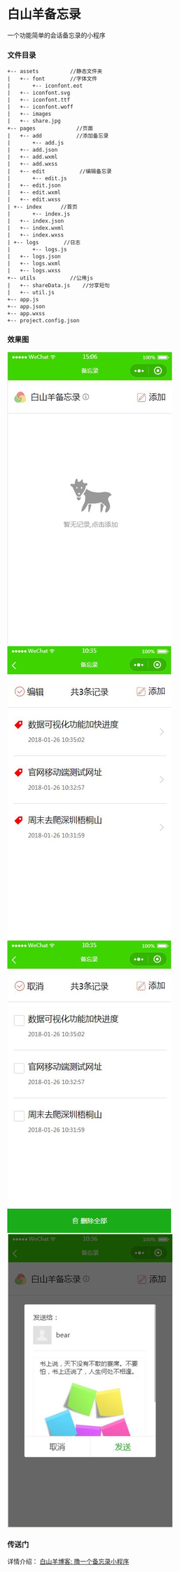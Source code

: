 # 白山羊备忘录
一个功能简单的会话备忘录的小程序
### 文件目录

    +-- assets          //静态文件夹
    |   +-- font        //字体文件
    |   	+-- iconfont.eot
    |	+-- iconfont.svg
    |	+-- iconfont.ttf
    |	+-- iconfont.woff  
    |   +-- images
    |	+-- share.jpg
    +-- pages		      //页面
    |   +-- add		      //添加备忘录
    |       +-- add.js
    |	+-- add.json 
    |	+-- add.wxml
    |	+-- add.wxss
    |   +-- edit		   //编辑备忘录
    |       +-- edit.js
    |	+-- edit.json 
    |	+-- edit.wxml
    |	+-- edit.wxss
    | +-- index	     //首页
    |       +-- index.js
    |	+-- index.json 
    |	+-- index.wxml
    |	+-- index.wxss
    | +-- logs		  //日志
    |       +-- logs.js
    |	+-- logs.json 
    |	+-- logs.wxml
    |	+-- logs.wxss
    +-- utils		    //公用js
    |   +-- shareData.js    //分享短句
    |   +-- util.js
    +-- app.js
    +-- app.json
    +-- app.wxss
    +-- project.config.json
  
 ### 效果图
 ![白山羊备忘录](https://raw.githubusercontent.com/WGinit/Assets/master/images/memo/1.jpg "白山羊备忘录") ![白山羊备忘录](https://raw.githubusercontent.com/WGinit/Assets/master/images/memo/2.jpg "白山羊备忘录") ![白山羊备忘录](https://raw.githubusercontent.com/WGinit/Assets/master/images/memo/4.jpg "白山羊备忘录") ![白山羊备忘录](https://raw.githubusercontent.com/WGinit/Assets/master/images/memo/7.jpg "白山羊备忘录")

### 传送门
 详情介绍： [白山羊博客: 撸一个备忘录小程序](https://wginit.github.io/2018/01/26/%E7%99%BD%E5%B1%B1%E7%BE%8A%E5%A4%87%E5%BF%98%E5%BD%95/)
